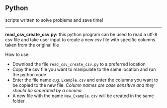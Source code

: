 ## Python
scripts written to solve problems and save time!

---

**read_csv_create_csv.py:** this python program can be used to read a utf-8 csv file and take user input to create a new csv file with specific columns taken from the original file


How to use:
+ Download the file `read_csv_create_csv.py` to a preferred location
+ Copy the csv file you want to manipulate to the same location and run the python code
+ Enter the file name e.g. `Example.csv` and enter the columns you want to be copied to the new file. *Column names are case sensitive and they should be seperated by a comma*
+ A new file with the name `New_Example.csv` will be created in the same folder
